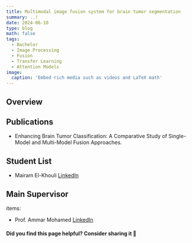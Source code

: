 ```yaml
---
title: Multimodal image fusion system for brain tumor segmentation
summary: ..!
date: 2024-06-10
type: blog
math: false
tags:
  - Bachelor
  - Image Processing
  - Fusion
  - Transfer Learning
  - Attention Models
image:
  caption: 'Embed rich media such as videos and LaTeX math'
---
```


## Overview

## Publications
- Enhancing Brain Tumor Classification: A Comparative Study of Single-Model and Multi-Model Fusion Approaches.

## Student List
- Mairam El-Khouli  [LinkedIn](https://www.linkedin.com/in/mariam-elkhouli-083193284/)


## Main Supervisor
items: 
- Prof. Ammar Mohamed [LinkedIn](https://www.linkedin.com/in/ammar-mohamed-profile)

#### Did you find this page helpful? Consider sharing it 🙌


<!-- [![LinkedIn](https://cdn-icons-png.flaticon.com/512/174/174857.png)](https://www.linkedin.com/in/ammar-m-ammar/?originalSubdomain=eg) -->

